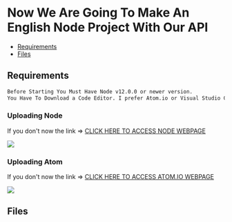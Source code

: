 # Now We Are Going To Make An English Node Project With Our API

- [Requirements](#requirements)
- [Files](#files)

## Requirements

```md
Before Starting You Must Have Node v12.0.0 or newer version.
You Have To Download a Code Editor. I prefer Atom.io or Visual Studio Code.
```

### Uploading Node

If you don't now the link => [CLICK HERE TO ACCESS NODE WEBPAGE](nodejs.org/en)

![](https://cdn.discordapp.com/attachments/727808813838893086/760406087496761344/Ekran_Goruntusu_91.png)

### Uploading Atom

If you don't now the link => [CLICK HERE TO ACCESS ATOM.IO WEBPAGE](atom.io)

![](https://cdn.discordapp.com/attachments/727808813838893086/760407560879734824/Ekran_Goruntusu_92.png)

## Files

